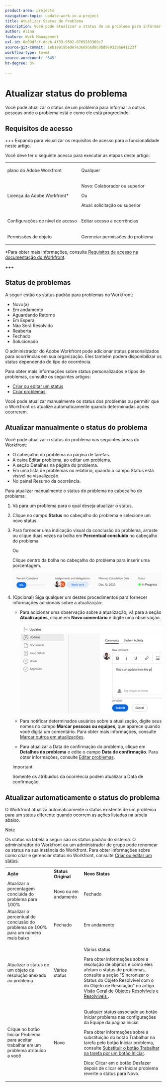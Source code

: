 ```yaml
---
product-area: projects
navigation-topic: update-work-in-a-project
title: Atualizar Status de Problema
description: Você pode atualizar o status de um problema para informar a outras pessoas onde o problema está e como ele está progredindo.
author: Alina
feature: Work Management
exl-id: 6e09dfcf-dceb-4f33-9592-0769283369c7
source-git-commit: 1eb1e919bede7e366956d8c0bd969329a641123f
workflow-type: tm+mt
source-wordcount: '645'
ht-degree: 3%

---
```


# Atualizar status do problema

<!--Audited: 01/2024-->

Você pode atualizar o status de um problema para informar a outras pessoas onde o problema está e como ele está progredindo.

## Requisitos de acesso

+++ Expanda para visualizar os requisitos de acesso para a funcionalidade neste artigo.

Você deve ter o seguinte acesso para executar as etapas deste artigo:

<table style="table-layout:auto"> 
 <col> 
 <col> 
 <tbody> 
  <tr> 
   <td role="rowheader">plano do Adobe Workfront</td> 
   <td> <p>Qualquer</p> </td> 
  </tr> 
  <tr> 
   <td role="rowheader">Licença da Adobe Workfront*</td> 
   <td> <p>Novo: Colaborador ou superior</p>
   Ou
   <p>Atual: solicitação ou superior</p>
   </td> 
  </tr> 
  <tr> 
   <td role="rowheader">Configurações de nível de acesso</td> 
   <td> <p>Editar acesso a ocorrências</p> </td> 
  </tr> 
  <tr> 
   <td role="rowheader">Permissões de objeto</td> 
   <td> <p>Gerenciar permissões do problema</p> </td> 
  </tr> 
 </tbody> 
</table>

*Para obter mais informações, consulte [Requisitos de acesso na documentação do Workfront](/help/quicksilver/administration-and-setup/add-users/access-levels-and-object-permissions/access-level-requirements-in-documentation.md).

+++

## Status de problemas

A seguir estão os status padrão para problemas no Workfront:

* Novo(a)
* Em andamento
* Aguardando Retorno
* Em Espera
* Não Será Resolvido
* Reaberta
* Fechado
* Solucionado

O administrador do Adobe Workfront pode adicionar status personalizados para ocorrências em sua organização. Eles também podem disponibilizar os status dependendo do tipo de ocorrência.

Para obter mais informações sobre status personalizados e tipos de problemas, consulte os seguintes artigos:

* [Criar ou editar um status](../../../administration-and-setup/customize-workfront/creating-custom-status-and-priority-labels/create-or-edit-a-status.md)
* [Criar problemas](../../../manage-work/issues/manage-issues/create-issues.md)

Você pode atualizar manualmente os status dos problemas ou permitir que o Workfront os atualize automaticamente quando determinadas ações ocorrerem.

## Atualizar manualmente o status do problema

Você pode atualizar o status do problema nas seguintes áreas do Workfront:

* O cabeçalho do problema na página de tarefas.
* A caixa Editar problema, ao editar um problema.
* A seção Detalhes na página do problema.
* Em uma lista de problemas ou relatório, quando o campo Status está visível na visualização.
* No painel Resumo da ocorrência.

Para atualizar manualmente o status do problema no cabeçalho do problema:

1. Vá para um problema para o qual deseja atualizar o status.
1. Clique no campo **Status** no cabeçalho do problema e selecione um novo status.
1. Para fornecer uma indicação visual da conclusão do problema, arraste ou clique duas vezes na bolha em **Percentual concluído** no cabeçalho do problema

   Ou

   Clique dentro da bolha no cabeçalho do problema para inserir uma porcentagem.

   ![](assets/nwe-updatetaskpercentinheader-350x54.png)

1. (Opcional) Siga qualquer um destes procedimentos para fornecer informações adicionais sobre a atualização:

   * Para adicionar uma observação sobre a atualização, vá para a seção **Atualizações**, clique em **Novo comentário** e digite uma observação.

     ![](assets/nwe-issue-update-stream-message-box-350x125.png)

   * Para notificar determinados usuários sobre a atualização, digite seus nomes no campo **Marcar pessoas ou equipes**, que aparece quando você digita um comentário. Para obter mais informações, consulte [Marcar outros em atualizações](../../../workfront-basics/updating-work-items-and-viewing-updates/tag-others-on-updates.md).
   * Para atualizar a Data de confirmação do problema, clique em **Detalhes do problema** e edite o campo **Data de confirmação**. Para obter informações, consulte [Editar problemas](/help/quicksilver/manage-work/issues/manage-issues/edit-issues.md).


   >[!IMPORTANT]
   >
   >  Somente os atribuídos da ocorrência podem atualizar a Data de confirmação.



<!--Old instructions, in old commenting: 

When you are updating an issue status, you can also add an explanation about the new status and change other issue information such as the commit date.

1. Go to an issue that you are assigned to for which you want to update the status.
1. Click the **Status** field in the issue header and select a new status.

   ![](assets/nwe-issue-status-expanded-in-header-350x370.png)

1. To provide a visual indication of issue completion, drag or double-click the bubble under **Percent Complete** in the header of the issue.

   Or

   Click inside the bubble in the header of the issue to enter a percentage.

   ![](assets/nwe-updatetaskpercentinheader-350x54.png)

-->

## Atualizar automaticamente o status do problema

O Workfront atualiza automaticamente o status existente de um problema para um status diferente quando ocorrem as ações listadas na tabela abaixo.

>[!NOTE]
>
>Os status na tabela a seguir são os status padrão do sistema. O administrador do Workfront ou um administrador de grupo pode renomear os status na sua instância do Workfront. Para obter informações sobre como criar e gerenciar status no Workfront, consulte [Criar ou editar um status](../../../administration-and-setup/customize-workfront/creating-custom-status-and-priority-labels/create-or-edit-a-status.md).

<table style="table-layout:auto"> 
 <col> 
 <col> 
 <col> 
 <tbody> 
  <tr> 
   <td><b>Ação</b></td> 
   <td><b>Status Original</b></td> 
   <td><b>Novo Status</b></td> 
  </tr> 
  <tr> 
   <td>Atualizar a porcentagem concluída do problema para 100%</td> 
   <td>Novo ou em andamento</td> 
   <td>Fechado</td> 
  </tr> 
  <tr> 
   <td>Atualizar o percentual de conclusão do problema de 100% para um número mais baixo</td> 
   <td>Fechado </td> 
   <td>Em andamento</td> 
  </tr> 
  <tr> 
   <td>Atualizar o status de um objeto de resolução anexado ao problema</td> 
   <td>Vários status</td> 
   <td> <p>Vários status</p> <p>Para obter informações sobre a resolução de objetos e como eles afetam o status de problemas, consulte a seção "Sincronizar o Status do Objeto Resolvível com o do Objeto de Resolução" no artigo <a href="../../../manage-work/issues/convert-issues/resolving-and-resolvable-objects.md" class="MCXref xref">Visão Geral de Objetos Resolvíveis e Resolvíveis </a>.</p> </td> 
  </tr> 
  <tr data-mc-conditions=""> 
   <td><span>Clique no botão Iniciar Problema para aceitar trabalhar em um problema atribuído a você</span> </td> 
   <td><span>Novo</span> </td> 
   <td> <p>Qualquer status associado ao botão Iniciar problema nas configurações da Equipe da página inicial. </p> <p>Para obter informações sobre a substituição do botão Trabalhar na tarefa pelo botão Iniciar problema, consulte <span href="../../../people-teams-and-groups/create-and-manage-teams/work-on-it-button-to-start-button.md"><a href="../../../people-teams-and-groups/create-and-manage-teams/work-on-it-button-to-start-button.md" class="MCXref xref">Substituir o botão Trabalhar na tarefa por um botão Iniciar</a></span><span>.</span> </p> <p>Dica: Clicar em <span data-mc-conditions="QuicksilverOrClassic.Quicksilver">o botão Desfazer</span> depois de clicar em Iniciar problema reverte o status para Novo. </p> </td> 
  </tr> 
 </tbody> 
</table>
